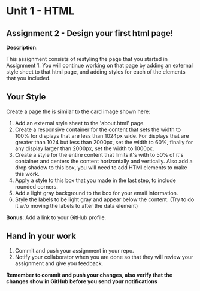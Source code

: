 # Unit 1 - HTML
## Assignment 2 - Design your first html page!

**Description**: 

This assignment consists of restyling the page that you started in Assignment 1.
You will continue working on that page by adding an external style sheet to that html page, 
and adding styles for each of the elements that you included.
  
## Your Style

Create a page the is similar to the card image shown here:

1. Add an external style sheet to the 'about.html' page.
1. Create a responsive container for the content that sets the width to 100% for displays that are less than 1024px wide. For displays that are greater than 1024 but less than 2000px, set the width to 60%, finally for any display larger than 2000px, set the width to 1000px. 
1. Create a style for the entire content that limits it's with to 50% of it's container and centers the content horizontally and vertically.  Also add a drop shadow to this box, you will need to add HTMl elements to make this work.
1. Apply a style to this box that you made in the last step, to include rounded corners.
1. Add a light gray background to the box for your email information.
1. Style the labels to be light gray and appear below the content. (Try to do it w/o moving the labels to after the data element)


**Bonus**: Add a link to your GitHub profile.

## Hand in your work

1. Commit and push your assignment in your repo.
1. Notify your collaborator when you are done so that
they will review your assignment and give you feedback.


**Remember to commit and push your changes, also verify that the
changes show in GitHub before you send your notifications**

